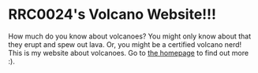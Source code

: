 # RRC0024's Volcano Website!!!
How much do you know about volcanoes? You might only know about that they erupt and spew out lava. Or, you might be a certified volcano nerd! This is my website about volcanoes. Go to
<a href="https://rrc0024.github.io/rrcvolcanoes.github.io/AllAboutVolcanoes.html#title">the homepage</a>
to find out more :).

